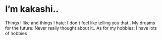 <h1>I’m kakashi..</h1>
Things I like and things I hate: I don't feel like telling you that..
My dreams for the future: Never really thought about it..
As for my hobbies: I have lots of hobbies

<!---
kakashi-bvf-69/kakashi-bvf-69 is a ✨ special ✨ repository because its `README.md` (this file) appears on your GitHub profile.
You can click the Preview link to take a look at your changes.
--->
